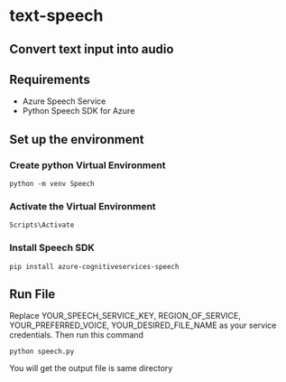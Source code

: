 # text-speech
## Convert text input into audio
## Requirements
* Azure Speech Service
* Python Speech SDK for Azure
## Set up the environment
### Create python Virtual Environment
```
python -m venv Speech
```
### Activate the Virtual Environment
```
Scripts\Activate
```
### Install Speech SDK
```
pip install azure-cognitiveservices-speech
```
## Run File
Replace YOUR_SPEECH_SERVICE_KEY, REGION_OF_SERVICE, YOUR_PREFERRED_VOICE, YOUR_DESIRED_FILE_NAME as your service credentials. Then run this command
```
python speech.py
```
You will get the output file is same directory
